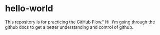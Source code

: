# hello-world
This repository is for practicing the GitHub Flow."
Hi, i'm going through the github docs to get a better understanding and control of github.
